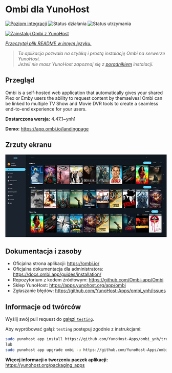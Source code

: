 <!--
To README zostało automatycznie wygenerowane przez <https://github.com/YunoHost/apps/tree/master/tools/readme_generator>
Nie powinno być ono edytowane ręcznie.
-->

# Ombi dla YunoHost

[![Poziom integracji](https://apps.yunohost.org/badge/integration/ombi)](https://ci-apps.yunohost.org/ci/apps/ombi/)
![Status działania](https://apps.yunohost.org/badge/state/ombi)
![Status utrzymania](https://apps.yunohost.org/badge/maintained/ombi)

[![Zainstaluj Ombi z YunoHost](https://install-app.yunohost.org/install-with-yunohost.svg)](https://install-app.yunohost.org/?app=ombi)

*[Przeczytaj plik README w innym języku.](./ALL_README.md)*

> *Ta aplikacja pozwala na szybką i prostą instalację Ombi na serwerze YunoHost.*  
> *Jeżeli nie masz YunoHost zapoznaj się z [poradnikiem](https://yunohost.org/install) instalacji.*

## Przegląd

Ombi is a self-hosted web application that automatically gives your shared Plex or Emby users the ability to request content by themselves! Ombi can be linked to multiple TV Show and Movie DVR tools to create a seamless end-to-end experience for your users.


**Dostarczona wersja:** 4.47.1~ynh1

**Demo:** <https://app.ombi.io/landingpage>

## Zrzuty ekranu

![Zrzut ekranu z Ombi](./doc/screenshots/screenshot.jpg)

## Dokumentacja i zasoby

- Oficjalna strona aplikacji: <https://ombi.io/>
- Oficjalna dokumentacja dla administratora: <https://docs.ombi.app/guides/installation/>
- Repozytorium z kodem źródłowym: <https://github.com/Ombi-app/Ombi>
- Sklep YunoHost: <https://apps.yunohost.org/app/ombi>
- Zgłaszanie błędów: <https://github.com/YunoHost-Apps/ombi_ynh/issues>

## Informacje od twórców

Wyślij swój pull request do [gałęzi `testing`](https://github.com/YunoHost-Apps/ombi_ynh/tree/testing).

Aby wypróbować gałąź `testing` postępuj zgodnie z instrukcjami:

```bash
sudo yunohost app install https://github.com/YunoHost-Apps/ombi_ynh/tree/testing --debug
lub
sudo yunohost app upgrade ombi -u https://github.com/YunoHost-Apps/ombi_ynh/tree/testing --debug
```

**Więcej informacji o tworzeniu paczek aplikacji:** <https://yunohost.org/packaging_apps>

